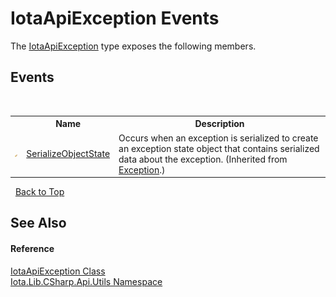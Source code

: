 # IotaApiException Events
 

The <a href="T_Iota_Lib_CSharp_Api_Utils_IotaApiException">IotaApiException</a> type exposes the following members.


## Events
&nbsp;<table><tr><th></th><th>Name</th><th>Description</th></tr><tr><td>![Protected event](media/protevent.gif "Protected event")</td><td><a href="http://msdn2.microsoft.com/en-us/library/ee332915" target="_blank">SerializeObjectState</a></td><td>
Occurs when an exception is serialized to create an exception state object that contains serialized data about the exception.
 (Inherited from <a href="http://msdn2.microsoft.com/en-us/library/c18k6c59" target="_blank">Exception</a>.)</td></tr></table>&nbsp;
<a href="#iotaapiexception-events">Back to Top</a>

## See Also


#### Reference
<a href="T_Iota_Lib_CSharp_Api_Utils_IotaApiException">IotaApiException Class</a><br /><a href="N_Iota_Lib_CSharp_Api_Utils">Iota.Lib.CSharp.Api.Utils Namespace</a><br />